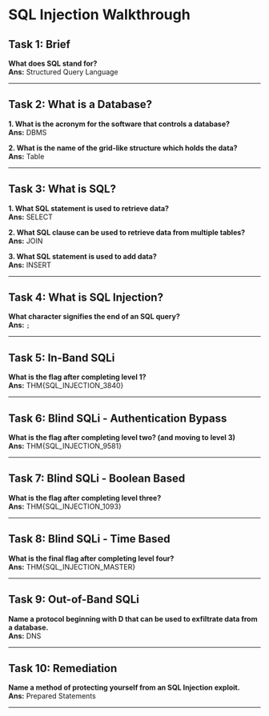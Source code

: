 # SQL Injection Walkthrough

## Task 1: Brief

**What does SQL stand for?**  
**Ans:** Structured Query Language

---

## Task 2: What is a Database?

**1. What is the acronym for the software that controls a database?**  
**Ans:** DBMS

**2. What is the name of the grid-like structure which holds the data?**  
**Ans:** Table

---

## Task 3: What is SQL?

**1. What SQL statement is used to retrieve data?**  
**Ans:** SELECT

**2. What SQL clause can be used to retrieve data from multiple tables?**  
**Ans:** JOIN

**3. What SQL statement is used to add data?**  
**Ans:** INSERT

---

## Task 4: What is SQL Injection?

**What character signifies the end of an SQL query?**  
**Ans:** `;`

---

## Task 5: In-Band SQLi

**What is the flag after completing level 1?**  
**Ans:** THM{SQL_INJECTION_3840}

---

## Task 6: Blind SQLi - Authentication Bypass

**What is the flag after completing level two? (and moving to level 3)**  
**Ans:** THM{SQL_INJECTION_9581}

---

## Task 7: Blind SQLi - Boolean Based

**What is the flag after completing level three?**  
**Ans:** THM{SQL_INJECTION_1093}

---

## Task 8: Blind SQLi - Time Based

**What is the final flag after completing level four?**  
**Ans:** THM{SQL_INJECTION_MASTER}

---

## Task 9: Out-of-Band SQLi

**Name a protocol beginning with D that can be used to exfiltrate data from a database.**  
**Ans:** DNS

---

## Task 10: Remediation

**Name a method of protecting yourself from an SQL Injection exploit.**  
**Ans:** Prepared Statements

---
